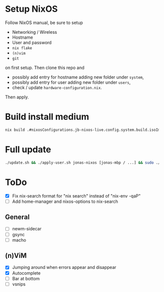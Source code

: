 # Setup NixOS

Follow NixOS manual, be sure to setup
- Networking / Wireless
- Hostname
- User and password
- `nix flake`
- `(n)vim`
- `git`

on first setup. Then clone this repo and
- possibly add entry for hostname adding new folder under `system`,
- possibly add entry for user adding new folder under `users`,
- check / update `hardware-configuration.nix`.

Then apply.

# Build install medium

```sh
nix build .#nixosConfigurations.jb-nixos-live.config.system.build.isoImage
```

# Full update

```sh
./update.sh && ./apply-user.sh jonas-nixos [jonas-mbp / ...] && sudo ./apply-system.sh
```

# ToDo

- [X] Fix nix-search format for "nix search" instead of "nix-env -qaP"
- [ ] Add home-manager and nixos-options to nix-search

## General

- [ ] newm-sidecar
- [ ] gsync
- [ ] macho

## (n)ViM

- [x] Jumping around when errors appear and disappear
- [x] Autocomplete
- [ ] Bar at bottom
- [ ] vsnips

